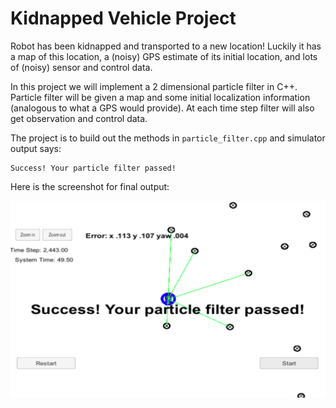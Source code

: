 # Kidnapped Vehicle Project

 Robot has been kidnapped and transported to a new location! Luckily it has a map of this location, a (noisy) GPS estimate of its initial location, and lots of (noisy) sensor and control data.

In this project we will implement a 2 dimensional particle filter in C++. Particle filter will be given a map and some initial localization information (analogous to what a GPS would provide). At each time step filter will also get observation and control data.


The project is to build out the methods in `particle_filter.cpp` and simulator output says:

```
Success! Your particle filter passed!
```

Here is the screenshot for final output:

![output result](result.png "Final Result")

